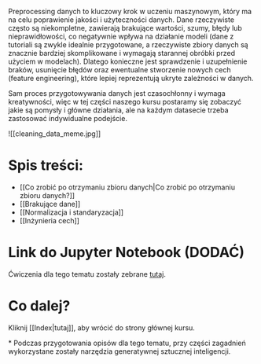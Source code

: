 Preprocessing danych to kluczowy krok w uczeniu maszynowym, który ma na celu poprawienie jakości i użyteczności danych. Dane rzeczywiste często są niekompletne, zawierają brakujące wartości, szumy, błędy lub nieprawidłowości, co negatywnie wpływa na działanie modeli (dane z tutoriali są zwykle idealnie przygotowane, a rzeczywiste zbiory danych są znacznie bardziej skomplikowane i wymagają starannej obróbki przed użyciem w modelach). Dlatego konieczne jest sprawdzenie i uzupełnienie braków, usunięcie błędów oraz ewentualne stworzenie nowych cech (feature engineering), które lepiej reprezentują ukryte zależności w danych. 

Sam proces przygotowywania danych jest czasochłonny i wymaga kreatywności, więc w tej części naszego kursu postaramy się zobaczyć jakie są pomysły i główne działania, ale na każdym datasecie trzeba zastosować indywidualne podejście. 

![[cleaning_data_meme.jpg]]
# Spis treści:
- [[Co zrobić po otrzymaniu zbioru danych|Co zrobić po otrzymaniu zbioru danych?]]
- [[Brakujące dane]]
- [[Normalizacja i standaryzacja]]
- [[Inżynieria cech]]

# Link do Jupyter Notebook (DODAĆ)

Ćwiczenia dla tego tematu zostały zebrane [tutaj](https://github.com/).
# Co dalej?

Kliknij [[Index|tutaj]], aby wrócić do strony głównej kursu.

\* Podczas przygotowania opisów dla tego tematu, przy części zagadnień wykorzystane zostały narzędzia generatywnej sztucznej inteligencji.